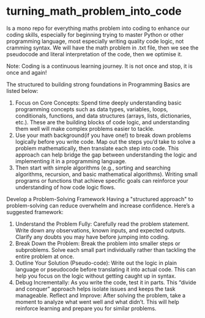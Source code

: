 # turning_math_problem_into_code

Is a mono repo for everything maths problem into coding to enhance our coding skills, especially for beginning trying to master Python or other programming language, most especially writing quality code logic, not cramming syntax.
We will have the math problem in .txt file, then we see the pseudocode and literal interpretation of the code, then we optimise it.

Note: 
Coding is a continuous learning journey. It is not once and stop, it is once and again!

The structured to building strong foundations in Programming Basics are listed below:
1. Focus on Core Concepts: Spend time deeply understanding basic programming concepts such as data types, variables, loops, conditionals, functions, and data structures (arrays, lists, dictionaries, etc.). These are the building blocks of code logic, and understanding them well will make complex problems easier to tackle.
2. Use your math background(if you have one!) to break down problems logically before you write code. Map out the steps you’d take to solve a problem mathematically, then translate each step into code. This approach can help bridge the gap between understanding the logic and implementing it in a programming language.
3. Then start with simple algorithms (e.g., sorting and searching algorithms, recursion, and basic mathematical algorithms). Writing small programs or functions that achieve specific goals can reinforce your understanding of how code logic flows.

Develop a Problem-Solving Framework
Having a "structured approach" to problem-solving can reduce overwhelm and increase confidence. Here’s a suggested framework:

1. Understand the Problem Fully: Carefully read the problem statement. Write down any observations, known inputs, and expected outputs. Clarify any doubts you may have before jumping into coding.
2. Break Down the Problem: Break the problem into smaller steps or subproblems. Solve each small part individually rather than tackling the entire problem at once.
3. Outline Your Solution (Pseudo-code): Write out the logic in plain language or pseudocode before translating it into actual code. This can help you focus on the logic without getting caught up in syntax.
4. Debug Incrementally: As you write the code, test it in parts. This “divide and conquer” approach helps isolate issues and keeps the task manageable.
Reflect and Improve: After solving the problem, take a moment to analyze what went well and what didn’t. This will help reinforce learning and prepare you for similar problems.


